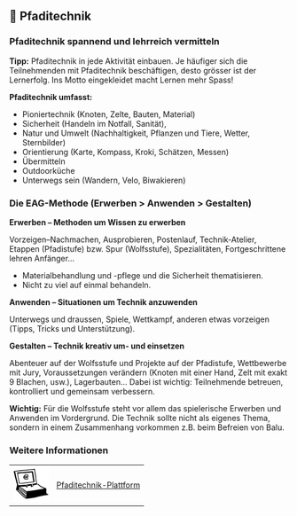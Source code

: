 📕 Pfaditechnik
----

### Pfaditechnik spannend und lehrreich vermitteln

**Tipp:** Pfaditechnik in jede Aktivität einbauen. Je häufiger sich die Teilnehmenden mit Pfaditechnik beschäftigen, desto grösser ist der Lernerfolg. Ins Motto eingekleidet macht Lernen mehr Spass!

**Pfaditechnik umfasst:**

- Pioniertechnik (Knoten, Zelte, Bauten, Material)
- Sicherheit (Handeln im Notfall, Sanität),
- Natur und Umwelt (Nachhaltigkeit, Pflanzen und Tiere, Wetter, Sternbilder)
- Orientierung (Karte, Kompass, Kroki, Schätzen, Messen)
- Übermitteln
- Outdoorküche
- Unterwegs sein (Wandern, Velo, Biwakieren)

### Die EAG-Methode (Erwerben > Anwenden > Gestalten)

**Erwerben – Methoden um Wissen zu erwerben**

Vorzeigen–Nachmachen, Ausprobieren, Postenlauf, Technik-Atelier, Etappen (Pfadistufe) bzw. Spur (Wolfsstufe), Spezialitäten, Fortgeschrittene lehren Anfänger...

- Materialbehandlung und -pflege und die Sicherheit thematisieren.
- Nicht zu viel auf einmal behandeln.

**Anwenden – Situationen um Technik anzuwenden**

Unterwegs und draussen, Spiele, Wettkampf, anderen etwas vorzeigen (Tipps, Tricks und Unterstützung).

**Gestalten – Technik kreativ um- und einsetzen**

Abenteuer auf der Wolfsstufe und Projekte auf der Pfadistufe, Wettbewerbe mit Jury, Voraussetzungen verändern (Knoten mit einer Hand, Zelt mit exakt 9 Blachen, usw.), Lagerbauten...
Dabei ist wichtig: Teilnehmende betreuen, kontrolliert und gemeinsam verbessern.

**Wichtig:** Für die Wolfsstufe steht vor allem das spielerische Erwerben und Anwenden im Vordergrund. Die Technik sollte nicht als eigenes Thema, sondern in einem Zusammenhang vorkommen z.B. beim Befreien von Balu.





### Weitere Informationen
| | |
|---|---|
| ![](images/piktos/www.png) | [Pfaditechnik-Plattform][1] |

[1]: http://pfaditechnik.pbs.ch